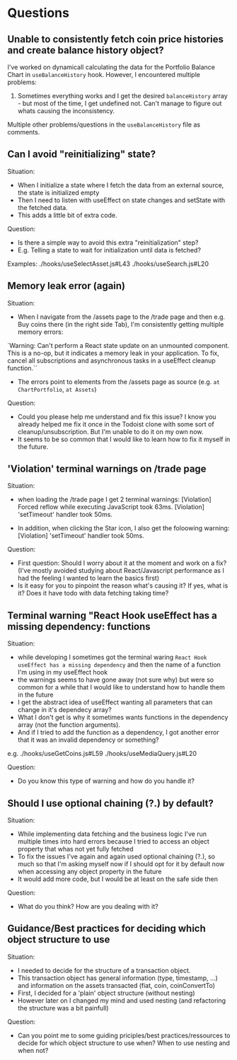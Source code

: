 # Questions

## Unable to consistently fetch coin price histories and create balance history object?

I've worked on dynamicall calculating the data for the Portfolio Balance Chart in `useBalanceHistory` hook.
However, I encountered multiple problems:

1. Sometimes everything works and I get the desired `balanceHistory` array - but most of the time, I get undefined not. Can't manage to figure out whats causing the inconsistency.

Multiple other problems/questions in the `useBalanceHistory` file as comments.

## Can I avoid "reinitializing" state?

Situation:

- When I initialize a state where I fetch the data from an external source, the state is initialized empty
- Then I need to listen with useEffect on state changes and setState with the fetched data.
- This adds a little bit of extra code.

Question:

- Is there a simple way to avoid this extra "reinitialization" step?
- E.g. Telling a state to wait for initialization until data is fetched?

Examples:
./hooks/useSelectAsset.js#L43
./hooks/useSearch.js#L20

## Memory leak error (again)

Situation:

- When I navigate from the /assets page to the /trade page and then e.g. Buy coins there (in the right side Tab), I'm consistently getting multiple memory errors:

`Warning: Can't perform a React state update on an unmounted component. This is a no-op, but it indicates a memory leak in your application. To fix, cancel all subscriptions and asynchronous tasks in a useEffect cleanup function.``

- The errors point to elements from the /assets page as source (e.g. `at ChartPortfolio`, `at Assets`)

Question:

- Could you please help me understand and fix this issue? I know you already helped me fix it once in the Todoist clone with some sort of cleanup/unsubscription. But I'm unable to do it on my own now.
- It seems to be so common that I would like to learn how to fix it myself in the future.

## 'Violation' terminal warnings on /trade page

Situation:

- when loading the /trade page I get 2 terminal warnings:
  [Violation] Forced reflow while executing JavaScript took 63ms.
  [Violation] 'setTimeout' handler took 50ms.

- In addition, when clicking the Star icon, I also get the foloowing warning:
  [Violation] 'setTimeout' handler took 50ms.

Question:

- First question: Should I worry about it at the moment and work on a fix? (I've mostly avoided studying about React/Javascript performance as I had the feeling I wanted to learn the basics first)
- Is it easy for you to pinpoint the reason what's causing it? If yes, what is it? Does it have todo with data fetching taking time?

## Terminal warning "React Hook useEffect has a missing dependency: functions

Situation:

- while developing I sometimes got the terminal waring `React Hook useEffect has a missing dependency` and then the name of a function I'm using in my useEffect hook
- the warnings seems to have gone away (not sure why) but were so common for a while that I would like to understand how to handle them in the future
- I get the abstract idea of useEffect wanting all parameters that can change in it's dependecy array?
- What I don't get is why it sometimes wants functions in the dependency array (not the function arguments).
- And if I tried to add the function as a dependency, I got another error that it was an invalid dependency or something?

e.g.
./hooks/useGetCoins.js#L59
./hooks/useMediaQuery.js#L20

Question:

- Do you know this type of warning and how do you handle it?

## Should I use optional chaining (?.) by default?

Situation:

- While implementing data fetching and the business logic I've run multiple times into hard errors because I tried to access an object property that whas not yet fully fetched
- To fix the issues I've again and again used optional chaining (?.), so much so that I'm asking myself now if I should opt for it by default now when accessing any object property in the future
- It would add more code, but I would be at least on the safe side then

Question:

- What do you think? How are you dealing with it?

## Guidance/Best practices for deciding which object structure to use

Situation:

- I needed to decide for the structure of a transaction object.
- This transaction object has general information (type, timestamp, ...) and information on the assets transacted (fiat, coin, coinConvertTo)
- First, I decided for a 'plain' object structure (without nesting)
- However later on I changed my mind and used nesting (and refactoring the structure was a bit painfull)

Question:

- Can you point me to some guiding priciples/best practices/ressources to decide for which object structure to use when? When to use nesting and when not?
